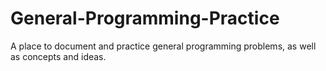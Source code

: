 # General-Programming-Practice
A place to document and practice general programming problems, as well as concepts and ideas.
